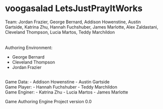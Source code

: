 # voogasalad LetsJustPrayItWorks

Team: Jordan Frazier, George Bernard, Addison Howenstine, Austin Gartside, Katrina Zhu, 
Hannah Fuchshuber, James Marlotte, Alex Zaldastani, Cleveland Thompson, Lucia Martos, Teddy Marchildon 
<br/>
<br/>
<br/>
Authoring Environment: 
 - George Bernard
 - Cleveland Thompson
 - Jordan Frazier

<br/>
Game Data:
 - Addison Howenstine
 - Austin Gartside

<br/>
Game Player:
 - Hannah Fuchshuber
 - Teddy Marchildon

<br/>
Game Enginer:
 - Katrina Zhu
 - Lucia Martos
 - James Marlotte


<br/>

Game Authoring Engine Project
version 0.0
